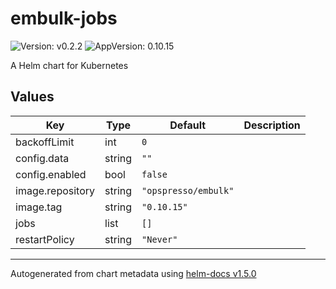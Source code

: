 # embulk-jobs

![Version: v0.2.2](https://img.shields.io/badge/Version-v0.2.2-informational?style=flat-square) ![AppVersion: 0.10.15](https://img.shields.io/badge/AppVersion-0.10.15-informational?style=flat-square)

A Helm chart for Kubernetes

## Values

| Key | Type | Default | Description |
|-----|------|---------|-------------|
| backoffLimit | int | `0` |  |
| config.data | string | `""` |  |
| config.enabled | bool | `false` |  |
| image.repository | string | `"opspresso/embulk"` |  |
| image.tag | string | `"0.10.15"` |  |
| jobs | list | `[]` |  |
| restartPolicy | string | `"Never"` |  |

----------------------------------------------
Autogenerated from chart metadata using [helm-docs v1.5.0](https://github.com/norwoodj/helm-docs/releases/v1.5.0)
